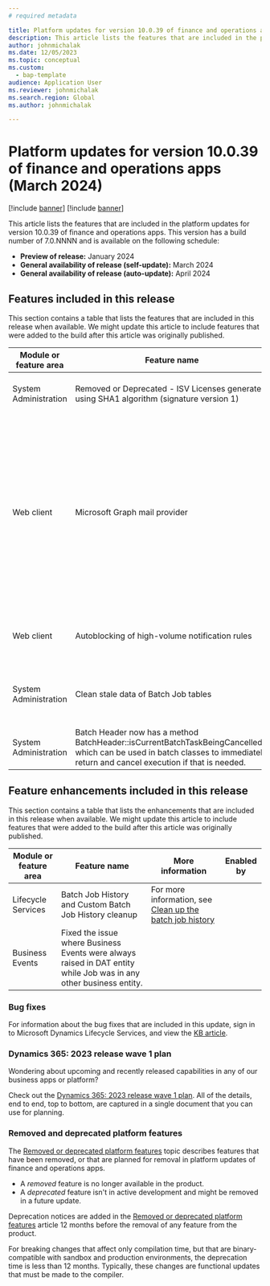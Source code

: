 ```yaml
---
# required metadata

title: Platform updates for version 10.0.39 of finance and operations apps (March 2024)
description: This article lists the features that are included in the platform updates for version 10.0.39 of finance and operations apps.
author: johnmichalak
ms.date: 12/05/2023
ms.topic: conceptual
ms.custom: 
  - bap-template
audience: Application User
ms.reviewer: johnmichalak
ms.search.region: Global
ms.author: johnmichalak

---
```

# Platform updates for version 10.0.39 of finance and operations apps (March 2024)

[!include [banner](../includes/banner.md)]
[!include [banner](../includes/preview-banner.md)]

This article lists the features that are included in the platform updates for version 10.0.39 of finance and operations apps. This version has a build number of 7.0.NNNN and is available on the following schedule:

- **Preview of release:** January 2024
- **General availability of release (self-update):** March 2024
- **General availability of release (auto-update):** April 2024

## Features included in this release

This section contains a table that lists the features that are included in this release when available. We might update this article to include features that were added to the build after this article was originally published.

| Module or feature area | Feature name | More information | Enabled by |
|---|---|---|---|
| System Administration | Removed or Deprecated - ISV Licenses generated using SHA1 algorithm (signature version 1) | [Removed or deprecated platform features](removed-deprecated-features-platform-updates.md#isv-licenses-generated-using-sha1-algorithm-signature-version-1) | Feature management | 
| Web client | Microsoft Graph mail provider | This is the replacement mail provider for the deprecated Exchange provider, which no longer works mid September 2024. For more information, see [Configure or send email](../../dev-itpro/organization-administration/configure-email.md#send-email-with-microsoft-graph). | Admin configuration |
| Web client | Autoblocking of high-volume notification rules | For more information, see [Messaging system](../../dev-itpro/user-interface/messaging-user.md#how-do-i-manage-processes-that-generate-lots-of-notifications) | On by default (Feature management) |
| System Administration | Clean stale data of Batch Job tables | For more information, see [Clean up the batch job table](../../dev-itpro/sysadmin/batch-job-cleanup.md) | Default |
| System Administration | Batch Header now has a method BatchHeader::isCurrentBatchTaskBeingCancelled() which can be used in batch classes to immediately return and cancel execution if that is needed. | |

## Feature enhancements included in this release

This section contains a table that lists the enhancements that are included in this release when available. We might update this article to include features that were added to the build after this article was originally published.

| Module or feature area | Feature name | More information | Enabled by |
|---|---|---|---|
| Lifecycle Services | Batch Job History and Custom Batch Job History cleanup | For more information, see [Clean up the batch job history](../../dev-itpro/sysadmin/batch-history-cleanup.md) | |
| Business Events | Fixed the issue where Business Events were always raised in DAT entity while Job was in any other business entity. | | |

### Bug fixes

For information about the bug fixes that are included in this update, sign in to Microsoft Dynamics Lifecycle Services, and view the [KB article](https://fix.lcs.dynamics.com/Issue/Details?bugId=NNNNNN).

### Dynamics 365: 2023 release wave 1 plan

Wondering about upcoming and recently released capabilities in any of our business apps or platform?

Check out the [Dynamics 365: 2023 release wave 1 plan](/dynamics365/release-plan/2023wave1/). All of the details, end to end, top to bottom, are captured in a single document that you can use for planning.

### Removed and deprecated platform features

The [Removed or deprecated platform features](../../fin-ops/get-started/removed-deprecated-features-platform-updates.md) topic describes features that have been removed, or that are planned for removal in platform updates of finance and operations apps.

- A *removed* feature is no longer available in the product.
- A *deprecated* feature isn't in active development and might be removed in a future update.

Deprecation notices are added in the [Removed or deprecated platform features](../../fin-ops/get-started/removed-deprecated-features-platform-updates.md) article 12 months before the removal of any feature from the product.

For breaking changes that affect only compilation time, but that are binary-compatible with sandbox and production environments, the deprecation time is less than 12 months. Typically, these changes are 
functional updates that must be made to the compiler.
